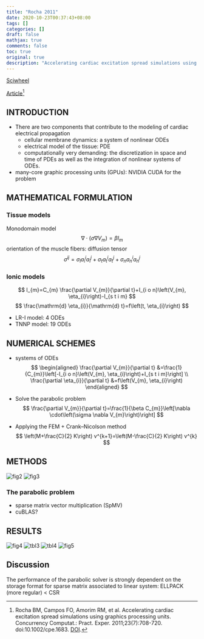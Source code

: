 ```yaml
---
title: "Rocha 2011"
date: 2020-10-23T00:37:43+08:00
tags: []
categories: []
draft: false
mathjax: true
comments: false
toc: true
original: true
description: "Accelerating cardiac excitation spread simulations using graphics processing units"
---
```

[Sciwheel](https://sciwheel.com/work/#/items/3933120)

[Article](https://onlinelibrary.wiley.com/doi/full/10.1002/cpe.1683)[^Rocha2011]
<!--more-->

## INTRODUCTION
* There are two components that contribute to the modeling of cardiac electrical propagation
    * cellular membrane dynamics: a system of nonlinear ODEs
    * electrical model of the tissue: PDE
    * computationally very demanding: the discretization in space and time of PDEs as well as the integration of nonlinear systems of ODEs.
* many-core graphic processing units (GPUs): NVIDIA CUDA for the problem

## MATHEMATICAL FORMULATION
### Tissue models
Monodomain model
$$
\nabla \cdot\left(\sigma \nabla V_{m}\right)=\beta I_{m}
$$
orientation of the muscle fibers: diffusion tensor
$$
\sigma^{i j}=\sigma_{l} a_{l}^{i} a_{l}^{j}+\sigma_{t} a_{t}^{i} a_{t}^{j}+\sigma_{n} a_{n}^{i} a_{n}^{j}
$$

### Ionic models
$$
I_{m}=C_{m} \frac{\partial V_{m}}{\partial t}+I_{i o n}\left(V_{m}, \eta_{i}\right)-I_{s t i m}
$$
$$
\frac{\mathrm{d} \eta_{i}}{\mathrm{d} t}=f\left(t, \eta_{i}\right)
$$
* LR-I model: 4 ODEs
* TNNP model: 19 ODEs

## NUMERICAL SCHEMES
* systems of ODEs
$$
\begin{aligned} \frac{\partial V_{m}}{\partial t} &=\frac{1}{C_{m}}\left[-I_{i o n}\left(V_{m}, \eta_{i}\right)+I_{s t i m}\right] \\ \frac{\partial \eta_{i}}{\partial t} &=f\left(V_{m}, \eta_{i}\right) \end{aligned}
$$

* Solve the parabolic problem
$$
\frac{\partial V_{m}}{\partial t}=\frac{1}{\beta C_{m}}\left[\nabla \cdot\left(\sigma \nabla V_{m}\right)\right]
$$

* Applying the FEM + Crank–Nicolson method
$$
\left(M+\frac{C}{2} K\right) v^{k+1}=\left(M-\frac{C}{2} K\right) v^{k}
$$

## METHODS
![fig2](https://user-images.githubusercontent.com/40054455/86706905-f7289900-c049-11ea-853e-72803493eaac.png)
![fig3](https://user-images.githubusercontent.com/40054455/86706933-fee83d80-c049-11ea-91e3-64f35f1e7644.png)

### The parabolic problem
* sparse matrix vector multiplication (SpMV)
* cuBLAS?

## RESULTS
![fig4](https://user-images.githubusercontent.com/40054455/86706945-027bc480-c04a-11ea-8cd7-dcee07a18613.png)
![tbl3](https://user-images.githubusercontent.com/40054455/86706989-10314a00-c04a-11ea-8aa5-9a2016c26e14.png)
![tbl4](https://user-images.githubusercontent.com/40054455/86706996-11627700-c04a-11ea-8df1-89c3a116edd9.png)
![fig5](https://user-images.githubusercontent.com/40054455/86706961-07407880-c04a-11ea-863a-3d461a046d22.png)

## Discussion
The performance of the parabolic solver is strongly dependent on the storage format for sparse matrix associated to linear system: ELLPACK (more regular) < CSR

[^Rocha2011]: Rocha BM, Campos FO, Amorim RM, et al. Accelerating cardiac excitation spread simulations using graphics processing units. Concurrency Computat.: Pract. Exper. 2011;23(7):708-720. doi:10.1002/cpe.1683. [DOI](http://doi.wiley.com/10.1002/cpe.1683).
